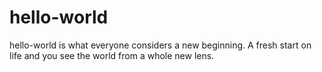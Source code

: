 # hello-world
hello-world is what everyone considers a new beginning. A fresh start on life and you see the world from a whole new lens.
